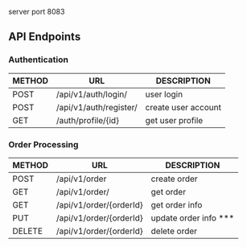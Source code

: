 server port 8083

## API Endpoints
### Authentication

| METHOD | URL                    | DESCRIPTION         |
|--------|------------------------|---------------------|
| POST   | /api/v1/auth/login/    | user login          |
| POST   | /api/v1/auth/register/ | create user account |
| GET    | /auth/profile/{id}     | get user profile    |

### Order Processing
| METHOD | URL                     | DESCRIPTION           |
|--------|-------------------------|-----------------------|
| POST   | /api/v1/order           | create order          |
| GET    | /api/v1/order/          | get order             |
| GET    | /api/v1/order/{orderId} | get order info        |
| PUT    | /api/v1/order/{orderId} | update order info *** |
| DELETE | /api/v1/order/{orderId} | delete order          |